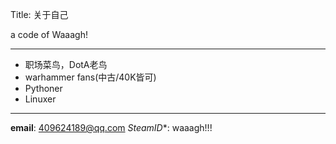 Title: 关于自己

a code of Waaagh!

---

- 职场菜鸟，DotA老鸟
- warhammer fans(中古/40K皆可)
- Pythoner
- Linuxer

---

**email**: 409624189@qq.com 
*SteamID**: waaagh!!!
